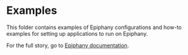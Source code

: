# Examples

This folder contains examples of Epiphany configurations and how-to examples for setting up applications to run on Epiphany.

For the full story, go to [Epiphany documentation](../README.md).
